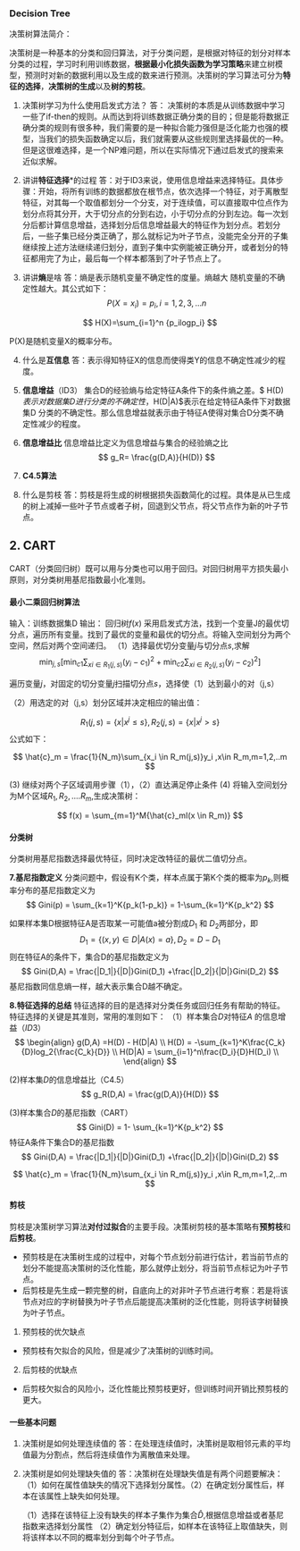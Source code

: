 ### Decision Tree


决策树算法简介：

决策树是一种基本的分类和回归算法，对于分类问题，是根据对特征的划分对样本分类的过程，学习时利用训练数据，**根据最小化损失函数为学习策略**来建立树模型，预测时对新的数据利用以及生成的数来进行预测。决策树的学习算法可分为**特征的选择**，**决策树的生成**以及**树的剪枝**。


1. 决策树学习为什么使用启发式方法？
答： 决策树的本质是从训练数据中学习一些了if-then的规则。从而达到将训练数据正确分类的目的；但是能将数据正确分类的规则有很多种，我们需要的是一种拟合能力强但是泛化能力也强的模型，当我们的损失函数确定以后，我们就需要从这些规则里选择最优的一种。但是这很难选择，是一个NP难问题，所以在实际情况下通过启发式的搜索来近似求解。

2. 讲讲**特征选择***的过程
 答：对于ID3来说，使用信息增益来选择特征。具体步骤：开始，将所有训练的数据都放在根节点，依次选择一个特征，对于离散型特征，对其每一个取值都划分一个分支，对于连续值，可以直接取中位点作为划分点将其分开，大于切分点的分到右边，小于切分点的分到左边。每一次划分后都计算信息增益，选择划分后信息增益最大的特征作为划分点。若划分后，一些子集已经分类正确了，那么就标记为叶子节点，没能完全分开的子集继续按上述方法继续递归划分，直到子集中实例能被正确分开，或者划分的特征都用完了为止，最后每一个样本都落到了叶子节点上了。

3. 讲讲**熵**是啥
答：熵是表示随机变量不确定性的度量。熵越大 随机变量的不确定性越大。其公式如下：
$$ P(X=x_i) =p_i, i=1,2,3,...n$$

$$
H(X)=\sum_{i=1}^n {p_ilogp_i}
$$

P(X)是随机变量X的概率分布。

4. 什么是**互信息**
答：表示得知特征X的信息而使得类Y的信息不确定性减少的程度。

5. **信息增益**（ID3）
集合D的经验熵与给定特征A条件下的条件熵之差。$ H(D)$表示对数据集D进行分类的不确定性，$H(D|A)$表示在给定特征A条件下对数据集D 分类的不确定性。那么信息增益就表示由于特征A使得对集合D分类不确定性减少的程度。 

6. **信息增益比**
信息增益比定义为信息增益与集合的经验熵之比
$$
g_R= \frac{g(D,A)}{H(D)}
$$

7. **C4.5算法**

8. 什么是剪枝
答：剪枝是将生成的树根据损失函数简化的过程。具体是从已生成的树上减掉一些叶子节点或者子树，回退到父节点，将父节点作为新的叶子节点。

## 2. CART
CART（分类回归树）既可以用与分类也可以用于回归。对回归树用平方损失最小原则，对分类树用基尼指数最小化准则。

#### 最小二乘回归树算法

输入：训练数据集D
输出： 回归树$f(x)$
采用启发式方法，找到一个变量J的最优切分点，遍历所有变量。找到了最优的变量和最优的切分点。将输入空间划分为两个空间，然后对两个空间递归。
（1）选择最优切分变量$j$与切分点$s$,求解
$$
\min_{j,s} \left[\min_{c1}\sum_{xi\in R_1(j,s)}(y_i-c_1)^2+\min_{c2}\sum_{xi\in R_2(j,s)}(y_i-c_2)^2 \right]  
$$

 遍历变量$j$，对固定的切分变量$j$扫描切分点$s$，选择使（1）达到最小的对（j,s）
 
 （2）用选定的对（j,s）划分区域并决定相应的输出值：
 
$$
R_1(j,s) =\lbrace x|x^{j} \leq s \rbrace,  R_2(j,s) =\lbrace x|x^{j} \gt s \rbrace
$$
公式如下：

$$
\hat{c}_m = \frac{1}{N_m}\sum_{x_i \in R_m(j,s)}y_i ,x\in R_m,m=1,2,..m
$$

(3) 继续对两个子区域调用步骤（1），（2）直达满足停止条件
(4) 将输入空间划分为M个区域$R_1, R_2,....R_m$,生成决策树：

$$
f(x) = \sum_{m=1}^M{\hat{c}_mI(x \in R_m)}
$$

####  分类树
分类树用基尼指数选择最优特征，同时决定改特征的最优二值切分点。

**7.基尼指数定义**
分类问题中，假设有K个类，样本点属于第K个类的概率为$p_k$,则概率分布的基尼指数定义为
$$
Gini(p) = \sum_{k=1}^K{p_k(1-p_k)} = 1-\sum_{k=1}^K{p_k^2}
$$

如果样本集D根据特征A是否取某一可能值a被分割成$D_1$ 和 $D_2$两部分，即
$$
D_1 = \lbrace (x,y) \in D| A(x)=a\rbrace,D_2 = D-D_1
$$
则在特征A的条件下，集合D的基尼指数定义为
$$
Gini(D,A) = \frac{|D_1|}{|D|}Gini(D_1) +\frac{|D_2|}{|D|}Gini(D_2)
$$
基尼指数同信息熵一样，越大表示集合D越不确定。

**8.特征选择的总结**
特征选择的目的是选择对分类任务或回归任务有帮助的特征。特征选择的关键是其准则，常用的准则如下：
（1）样本集合$D$对特征$A$ 的信息增益（$ID3$）
$$
\begin{align}
g(D,A) =H(D) - H(D|A) \\
H(D) = -\sum_{k=1}^K\frac{C_k}{D}log_2{\frac{C_k}{D}} \\
H(D|A) = \sum_{i=1}^n\frac{D_i}{D}H(D_i) \\
\end{align}
$$

(2)样本集$D$的信息增益比（C4.5）
$$
g_R(D,A) = \frac{g(D,A)}{H(D)}
$$

(3)样本集合$D$的基尼指数（CART）
$$
Gini(D) = 1- \sum_{k=1}^K{p_k^2}
$$
特征A条件下集合D的基尼指数
$$
Gini(D,A) = \frac{|D_1|}{|D|}Gini(D_1) +\frac{|D_2|}{|D|}Gini(D_2)
$$

$$
\hat{c}_m = \frac{1}{N_m}\sum_{x_i \in R_m(j,s)}y_i ,x\in R_m,m=1,2,..m
$$

####  剪枝

剪枝是决策树学习算法**对付过拟合**的主要手段。决策树剪枝的基本策略有**预剪枝**和**后剪枝**。
- 预剪枝是在决策树生成的过程中，对每个节点划分前进行估计，若当前节点的划分不能提高决策树的泛化性能，那么就停止划分，将当前节点标记为叶子节点。
- 后剪枝是先生成一颗完整的树，自底向上的对非叶子节点进行考察：若是将该节点对应的字树替换为叶子节点后能提高决策树的泛化性能，则将该字树替换为叶子节点。

1. 预剪枝的优欠缺点
- 预剪枝有欠拟合的风险，但是减少了决策树的训练时间。
2. 后剪枝的优缺点
- 后剪枝欠拟合的风险小，泛化性能比预剪枝更好，但训练时间开销比预剪枝的更大。 

#### 一些基本问题
1. 决策树是如何处理连续值的
答：在处理连续值时，决策树是取相邻元素的平均值最为分割点，然后将连续值作为离散值来处理。

2. 决策树是如何处理缺失值的
答：决策树在处理缺失值是有两个问题要解决：（1）如何在属性值缺失的情况下选择划分属性。（2）在确定划分属性后，样本在该属性上缺失如何处理。

    （1）选择在该特征上没有缺失的样本子集作为集合$\hat{D}$,根据信息增益或者基尼指数来选择划分属性
    （2）确定划分特征后，如样本在该特征上取值缺失，则将该样本以不同的概率划分到每个叶子节点。



